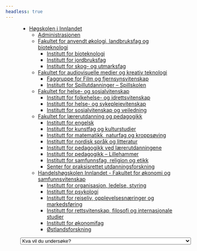 ```yaml
---
headless: true
---
```

<figure class="include">
<ul class="tree vertical-tree">
  <li class="level1" id="key-7DB72EHW">
    <a href="{{< params subfolder >}}no/stats/inn">Høgskolen i Innlandet</a>
    <ul>
      <li class="level2" id="key-HJPESYSH"><a href="{{< params subfolder >}}no/stats/inn/adm">Administrasjonen</a></li>
      <li class="level2" id="key-2ZB4WY22">
        <a href="{{< params subfolder >}}no/stats/inn/alb">Fakultet for anvendt økologi, landbruksfag og bioteknologi</a>
        <ul>
          <li class="level3" id="key-VP966ABC"><a href="{{< params subfolder >}}no/stats/inn/alb/bio">Institutt for bioteknologi</a></li>
          <li class="level3" id="key-C5AD4TUC"><a href="{{< params subfolder >}}no/stats/inn/alb/jor">Institutt for jordbruksfag</a></li>
          <li class="level3" id="key-FJQ2INK4"><a href="{{< params subfolder >}}no/stats/inn/alb/sou">Institutt for skog- og utmarksfag</a></li>
        </ul>
      </li>
      <li class="level2" id="key-FDL6F5QB">
        <a href="{{< params subfolder >}}no/stats/inn/amek">Fakultet for audiovisuelle medier og kreativ teknologi</a>
        <ul>
          <li class="level3" id="key-76VKQZL6"><a href="{{< params subfolder >}}no/stats/inn/amek/ffv">Faggruppe for Film og fjernsynsvitenskap</a></li>
          <li class="level3" id="key-4D2447PM"><a href="{{< params subfolder >}}no/stats/inn/amek/spu">Institutt for Spillutdanninger – Spillskolen</a></li>
        </ul>
      </li>
      <li class="level2" id="key-85PRBA3X">
        <a href="{{< params subfolder >}}no/stats/inn/hsv">Fakultet for helse- og sosialvitenskap</a>
        <ul>
          <li class="level3" id="key-L8DEMQV5"><a href="{{< params subfolder >}}no/stats/inn/hsv/foi">Institutt for folkehelse- og idrettsvitenskap</a></li>
          <li class="level3" id="key-IZ9ZZ7QC"><a href="{{< params subfolder >}}no/stats/inn/hsv/hos">Institutt for helse- og sykepleievitenskap</a></li>
          <li class="level3" id="key-SX54TD5D"><a href="{{< params subfolder >}}no/stats/inn/hsv/sov">Institutt for sosialvitenskap og veiledning</a></li>
        </ul>
      </li>
      <li class="level2" id="key-HLDYRNTG">
        <a href="{{< params subfolder >}}no/stats/inn/lup">Fakultet for lærerutdanning og pedagogikk</a>
        <ul>
          <li class="level3" id="key-CSGRPYRG"><a href="{{< params subfolder >}}no/stats/inn/lup/eng">Institutt for engelsk</a></li>
          <li class="level3" id="key-PM4VFJT4"><a href="{{< params subfolder >}}no/stats/inn/lup/kok">Institutt for kunstfag og kulturstudier</a></li>
          <li class="level3" id="key-IULC4Z4C"><a href="{{< params subfolder >}}no/stats/inn/lup/mnk">Institutt for matematikk, naturfag og kroppsøving</a></li>
          <li class="level3" id="key-L528ATDV"><a href="{{< params subfolder >}}no/stats/inn/lup/nol">Institutt for nordisk språk og litteratur</a></li>
          <li class="level3" id="key-DHD2ZHKL"><a href="{{< params subfolder >}}no/stats/inn/lup/pvl">Institutt for pedagogikk ved lærerutdanningene</a></li>
          <li class="level3" id="key-MR6T3CKU"><a href="{{< params subfolder >}}no/stats/inn/lup/ped">Institutt for pedagogikk – Lillehammer</a></li>
          <li class="level3" id="key-R99PU5ME"><a href="{{< params subfolder >}}no/stats/inn/lup/sre">Institutt for samfunnsfag, religion og etikk</a></li>
          <li class="level3" id="key-UJR2II3Z"><a href="{{< params subfolder >}}no/stats/inn/lup/sepu">Senter for praksisrettet utdanningsforskning</a></li>
        </ul>
      </li>
      <li class="level2" id="key-AA9DH6AR">
        <a href="{{< params subfolder >}}no/stats/inn/hhs">Handelshøgskolen Innlandet - Fakultet for økonomi og samfunnsvitenskap</a>
        <ul>
          <li class="level3" id="key-K8U6VG8W"><a href="{{< params subfolder >}}no/stats/inn/hhs/ols">Institutt for organisasjon, ledelse, styring</a></li>
          <li class="level3" id="key-GDRWTZ5V"><a href="{{< params subfolder >}}no/stats/inn/hhs/psy">Institutt for psykologi</a></li>
          <li class="level3" id="key-HLND3JMA"><a href="{{< params subfolder >}}no/stats/inn/hhs/rom">Institutt for reiseliv, opplevelsesnæringer og markedsføring</a></li>
          <li class="level3" id="key-L82B7PGZ"><a href="{{< params subfolder >}}no/stats/inn/hhs/rfi">Institutt for rettsvitenskap, filosofi og internasjonale studier</a></li>
          <li class="level3" id="key-SS7VYHKM"><a href="{{< params subfolder >}}no/stats/inn/hhs/oko">Institutt for økonomifag</a></li>
          <li class="level3" id="key-PX7ZS5TB"><a href="{{< params subfolder >}}no/stats/inn/hhs/ost">Østlandsforskning</a></li>
        </ul>
      </li>
    </ul>
  </li>
</ul>
<select id="tree-select", name="tree-select">
<option value="">Kva vil du undersøke?</option>
<option value="{{< params subfolder >}}no/stats/inn">Høgskolen i Innlandet</option>
<option value="{{< params subfolder >}}no/stats/inn/adm">Administrasjonen</option>
<option value="{{< params subfolder >}}no/stats/inn/alb">Fakultet for anvendt økologi, landbruksfag og bioteknologi</option>
<option value="{{< params subfolder >}}no/stats/inn/alb/bio">Institutt for bioteknologi</option>
<option value="{{< params subfolder >}}no/stats/inn/alb/jor">Institutt for jordbruksfag</option>
<option value="{{< params subfolder >}}no/stats/inn/alb/sou">Institutt for skog- og utmarksfag</option>
<option value="{{< params subfolder >}}no/stats/inn/amek">Fakultet for audiovisuelle medier og kreativ teknologi</option>
<option value="{{< params subfolder >}}no/stats/inn/amek/ffv">Faggruppe for Film og fjernsynsvitenskap</option>
<option value="{{< params subfolder >}}no/stats/inn/amek/spu">Institutt for Spillutdanninger – Spillskolen</option>
<option value="{{< params subfolder >}}no/stats/inn/hsv">Fakultet for helse- og sosialvitenskap</option>
<option value="{{< params subfolder >}}no/stats/inn/hsv/foi">Institutt for folkehelse- og idrettsvitenskap</option>
<option value="{{< params subfolder >}}no/stats/inn/hsv/hos">Institutt for helse- og sykepleievitenskap</option>
<option value="{{< params subfolder >}}no/stats/inn/hsv/sov">Institutt for sosialvitenskap og veiledning</option>
<option value="{{< params subfolder >}}no/stats/inn/lup">Fakultet for lærerutdanning og pedagogikk</option>
<option value="{{< params subfolder >}}no/stats/inn/lup/eng">Institutt for engelsk</option>
<option value="{{< params subfolder >}}no/stats/inn/lup/kok">Institutt for kunstfag og kulturstudier</option>
<option value="{{< params subfolder >}}no/stats/inn/lup/mnk">Institutt for matematikk, naturfag og kroppsøving</option>
<option value="{{< params subfolder >}}no/stats/inn/lup/nol">Institutt for nordisk språk og litteratur</option>
<option value="{{< params subfolder >}}no/stats/inn/lup/pvl">Institutt for pedagogikk ved lærerutdanningene</option>
<option value="{{< params subfolder >}}no/stats/inn/lup/ped">Institutt for pedagogikk – Lillehammer</option>
<option value="{{< params subfolder >}}no/stats/inn/lup/sre">Institutt for samfunnsfag, religion og etikk</option>
<option value="{{< params subfolder >}}no/stats/inn/lup/sepu">Senter for praksisrettet utdanningsforskning</option>
<option value="{{< params subfolder >}}no/stats/inn/hhs">Handelshøgskolen Innlandet - Fakultet for økonomi og samfunnsvitenskap</option>
<option value="{{< params subfolder >}}no/stats/inn/hhs/ols">Institutt for organisasjon, ledelse, styring</option>
<option value="{{< params subfolder >}}no/stats/inn/hhs/psy">Institutt for psykologi</option>
<option value="{{< params subfolder >}}no/stats/inn/hhs/rom">Institutt for reiseliv, opplevelsesnæringer og markedsføring</option>
<option value="{{< params subfolder >}}no/stats/inn/hhs/rfi">Institutt for rettsvitenskap, filosofi og internasjonale studier</option>
<option value="{{< params subfolder >}}no/stats/inn/hhs/oko">Institutt for økonomifag</option>
<option value="{{< params subfolder >}}no/stats/inn/hhs/ost">Østlandsforskning</option>
</select>
</figure>
